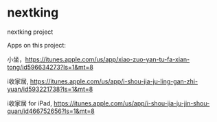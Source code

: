 nextking
========

nextking project


Apps on this project:  

小坐，https://itunes.apple.com/us/app/xiao-zuo-yan-tu-fa-xian-tong/id596634273?ls=1&mt=8

i收家居, https://itunes.apple.com/us/app/i-shou-jia-ju-ling-gan-zhi-yuan/id593221738?ls=1&mt=8

i收家居 for iPad, https://itunes.apple.com/us/app/i-shou-jia-ju-jin-shou-quan/id466752656?ls=1&mt=8
